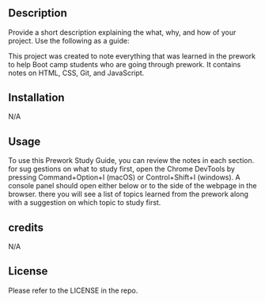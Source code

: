 # <Prework Study Guide Webpage>

## Description

Provide a short description explaining the what, why, and how of your project. Use the following as a guide:

This project was created to note everything that was learned in the prework to help Boot camp students who are going through prework. It contains notes on HTML, CSS, Git, and JavaScript.


## Installation

N/A

## Usage

To use this Prework Study Guide, you can review the notes in each section. for sug
gestions on what to study first, open the Chrome DevTools by pressing Command+Option+I (macOS) or Control+Shift+I (windows). A console panel should open either below or to the side of the webpage in the browser. there you will see a list of topics learned from the prework along with a suggestion on which topic to study first.
## credits

N/A

## License

Please refer to the LICENSE in the repo.



